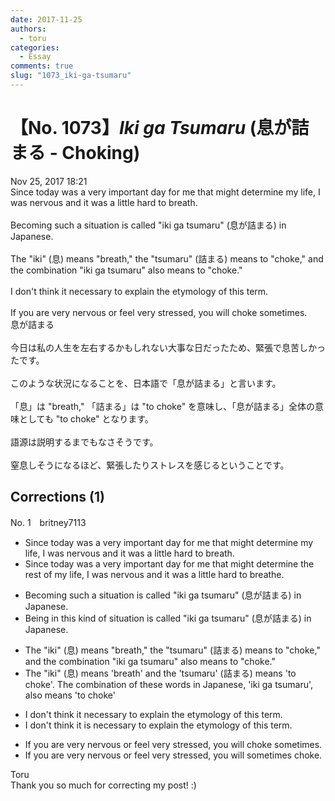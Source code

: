 ```yaml
---
date: 2017-11-25
authors:
  - toru
categories:
  - Essay
comments: true
slug: "1073_iki-ga-tsumaru"
---
```


# 【No. 1073】<strong><em>Iki ga Tsumaru</em></strong> (息が詰まる - Choking)
<div class="date">Nov 25, 2017 18:21</div>
<div id="post"><div id="body_show_ori">
Since today was a very important day for me that might determine my life, I was nervous and it was a little hard to breath.<br/><br/>Becoming such a situation is called "iki ga tsumaru" (息が詰まる) in Japanese.<br/><br/>The "iki" (息) means "breath," the "tsumaru" (詰まる) means to "choke," and the combination "iki ga tsumaru" also means to "choke."<br/><br/>I don't think it necessary to explain the etymology of this term.<br/><br/>If you are very nervous or feel very stressed, you will choke sometimes.
</div></div>

<!-- more -->

<div id="post_ja"><div id="body_show_mo">
息が詰まる<br/><br/>今日は私の人生を左右するかもしれない大事な日だったため、緊張で息苦しかったです。<br/><br/>このような状況になることを、日本語で「息が詰まる」と言います。<br/><br/>「息」は "breath," 「詰まる」は "to choke" を意味し、「息が詰まる」全体の意味としても "to choke" となります。<br/><br/>語源は説明するまでもなさそうです。<br/><br/>窒息しそうになるほど、緊張したりストレスを感じるということです。
</div></div>

## Corrections (1)
<div id="block"><div class="first_name"> No. 1　<span class="just_name">britney7113</span></div><div id="block2">
<ul class="correction_field">
<li class="incorrect">Since today was a very important day for me that might determine my life, I was nervous and it was a little hard to breath.</li>
<li class="corrected correct">
Since today was a very important day for me that might determine <span class="f_blue">the rest of </span>my life, I was nervous and it was a little hard to breath<span class="f_blue">e</span>.
</li>
</ul>
<ul class="correction_field">
<li class="incorrect">Becoming such a situation is called "iki ga tsumaru" (息が詰まる) in Japanese.</li>
<li class="corrected correct">
<span class="f_blue">Being in</span> <span class="f_blue">this kind of</span> situation is called "iki ga tsumaru" (息が詰まる) in Japanese.
</li>
</ul>
<ul class="correction_field">
<li class="incorrect">The "iki" (息) means "breath," the "tsumaru" (詰まる) means to "choke," and the combination "iki ga tsumaru" also means to "choke."</li>
<li class="corrected correct">
The "iki" (息) means 'breath' <span class="f_blue">and</span> the 'tsumaru' (詰まる) means 'to choke'. <span class="f_blue">T</span>he combination<span class="f_blue"> of these words in Japanese</span>,<span class="f_blue"> </span>'iki ga tsumaru', also means 'to choke'
</li>
</ul>
<ul class="correction_field">
<li class="incorrect">I don't think it necessary to explain the etymology of this term.</li>
<li class="corrected correct">
I don't think it <span class="f_blue">is</span> necessary to explain the etymology of this term.
</li>
</ul>
<ul class="correction_field">
<li class="incorrect">If you are very nervous or feel very stressed, you will choke sometimes.</li>
<li class="corrected correct">
If you are very nervous or feel very stressed, you will sometimes choke.
</li>
</ul>
</div><div class="name"><span class="just_name">Toru</span><br>
Thank you so much for correcting my post! :)
</div>
</div>

